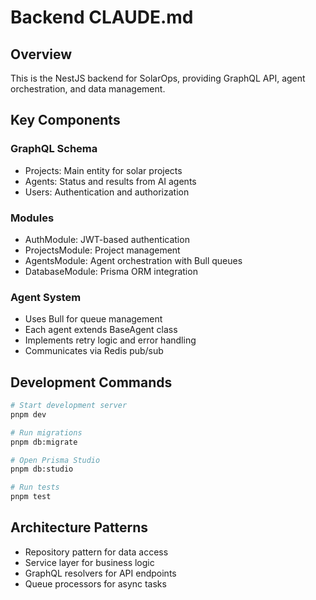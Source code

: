 # Backend CLAUDE.md

## Overview
This is the NestJS backend for SolarOps, providing GraphQL API, agent orchestration, and data management.

## Key Components

### GraphQL Schema
- Projects: Main entity for solar projects
- Agents: Status and results from AI agents
- Users: Authentication and authorization

### Modules
- AuthModule: JWT-based authentication
- ProjectsModule: Project management
- AgentsModule: Agent orchestration with Bull queues
- DatabaseModule: Prisma ORM integration

### Agent System
- Uses Bull for queue management
- Each agent extends BaseAgent class
- Implements retry logic and error handling
- Communicates via Redis pub/sub

## Development Commands
```bash
# Start development server
pnpm dev

# Run migrations
pnpm db:migrate

# Open Prisma Studio
pnpm db:studio

# Run tests
pnpm test
```

## Architecture Patterns
- Repository pattern for data access
- Service layer for business logic
- GraphQL resolvers for API endpoints
- Queue processors for async tasks